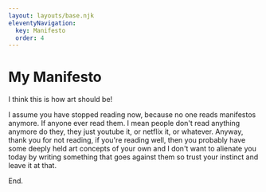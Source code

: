 ```yaml
---
layout: layouts/base.njk
eleventyNavigation:
  key: Manifesto
  order: 4
---
```

# My Manifesto

I think this is how art should be!

I assume you have stopped reading now, because no one reads manifestos anymore. If anyone ever read them. I mean people don't read anything anymore do they, they just youtube it, or netflix it, or whatever. Anyway, thank you for not reading, if you're reading well, then you probably have some deeply held art concepts of your own and I don't want to alienate you today by writing something that goes against them so trust your instinct and leave it at that.

End.
